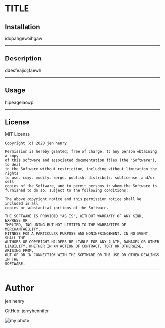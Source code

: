 
# TITLE


## Installation

idopahgewoihgaw
<hr>

## Description

ddesfeajiogfaewh
<hr>

## Usage

hipeageiaowp
<hr>

## License

MIT License

    Copyright (c) 2020 jen henry
    
    Permission is hereby granted, free of charge, to any person obtaining a copy
    of this software and associated documentation files (the "Software"), to deal
    in the Software without restriction, including without limitation the rights
    to use, copy, modify, merge, publish, distribute, sublicense, and/or sell
    copies of the Software, and to permit persons to whom the Software is
    furnished to do so, subject to the following conditions:
    
    The above copyright notice and this permission notice shall be included in all
    copies or substantial portions of the Software.
    
    THE SOFTWARE IS PROVIDED "AS IS", WITHOUT WARRANTY OF ANY KIND, EXPRESS OR
    IMPLIED, INCLUDING BUT NOT LIMITED TO THE WARRANTIES OF MERCHANTABILITY,
    FITNESS FOR A PARTICULAR PURPOSE AND NONINFRINGEMENT. IN NO EVENT SHALL THE
    AUTHORS OR COPYRIGHT HOLDERS BE LIABLE FOR ANY CLAIM, DAMAGES OR OTHER
    LIABILITY, WHETHER IN AN ACTION OF CONTRACT, TORT OR OTHERWISE, ARISING FROM,
    OUT OF OR IN CONNECTION WITH THE SOFTWARE OR THE USE OR OTHER DEALINGS IN THE
    SOFTWARE.

<hr>

# Author

jen henry

GitHub: jenryhennifer

![my photo](https://github.com/jenryhennifer.png?size=200)

